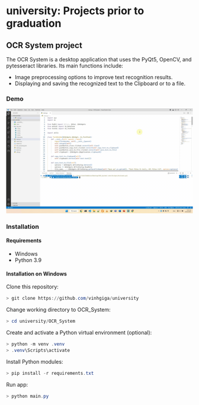 # university: Projects prior to graduation

## OCR System project

The OCR System is a desktop application that uses the PyQt5, OpenCV, and pytesseract libraries. Its main functions include:

- Image preprocessing options to improve text recognition results.
- Displaying and saving the recognized text to the Clipboard or to a file.

### Demo

![Demo](https://github.com/vinhgiga/university/blob/master/OCR_System/demo/demo.gif)

### Installation

#### Requirements

- Windows
- Python 3.9

#### Installation on Windows

Clone this repository:

```powershell
> git clone https://github.com/vinhgiga/university
```

Change working directory to OCR_System:

```powershell
> cd university/OCR_System
```

Create and activate a Python virtual environment (optional):

```powershell
> python -m venv .venv
> .venv\Scripts\activate
```

Install Python modules:

```powershell
> pip install -r requirements.txt
```

Run app:

```powershell
> python main.py
```
